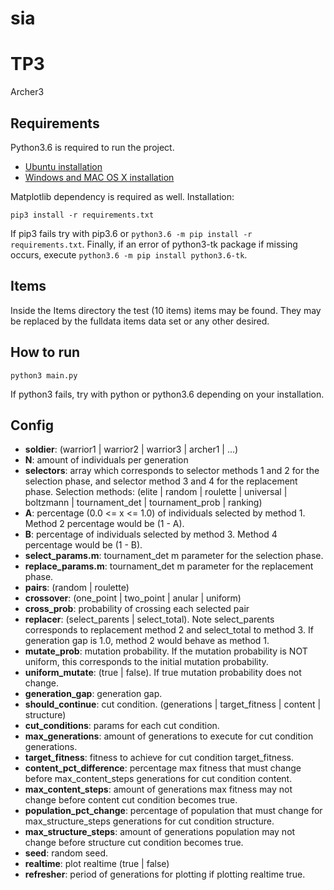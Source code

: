 # sia

# TP3

Archer3

## Requirements

Python3.6 is required to run the project.
* [Ubuntu installation](https://askubuntu.com/questions/865554/how-do-i-install-python-3-6-using-apt-get)
* [Windows and MAC OS X installation](https://www.python.org/downloads/release/python-365/)

Matplotlib dependency is required as well. Installation:

```
pip3 install -r requirements.txt
```

If pip3 fails try with pip3.6 or `python3.6 -m pip install -r requirements.txt`. Finally, if an error of python3-tk package if missing occurs, execute `python3.6 -m pip install python3.6-tk`.

## Items

Inside the Items directory the test (10 items) items may be found. They may be replaced by the fulldata items data set or any other desired.

## How to run

```
python3 main.py
```

If python3 fails, try with python or python3.6 depending on your installation.

## Config

* **soldier**: (warrior1 \| warrior2 \| warrior3 \| archer1 \| ...)
* **N**: amount of individuals per generation
* **selectors**: array which corresponds to selector methods 1 and 2 for the selection phase, and selector method 3 and 4 for the replacement phase.
Selection methods: (elite \| random \| roulette \| universal \| boltzmann \| tournament_det \| tournament_prob \| ranking)
* **A**: percentage (0.0 <= x <= 1.0) of individuals selected by method 1. Method 2 percentage would be (1 - A).
* **B**: percentage of individuals selected by method 3. Method 4 percentage would be (1 - B).
* **select\_params.m**: tournament\_det m parameter for the selection phase.
* **replace\_params.m**: tournament\_det m parameter for the replacement phase.
* **pairs**: (random \| roulette)
* **crossover**: (one_point \| two_point \| anular \| uniform)
* **cross\_prob**: probability of crossing each selected pair
* **replacer**: (select_parents \| select_total). Note select\_parents corresponds to replacement method 2 and select\_total to method 3. If generation gap is 1.0, method 2 would behave as method 1.
* **mutate\_prob**: mutation probability. If the mutation probability is NOT uniform, this corresponds to the initial mutation probability.
* **uniform\_mutate**: (true \| false). If true mutation probability does not change.
* **generation\_gap**: generation gap.
* **should\_continue**: cut condition. (generations \| target_fitness \| content \| structure)
* **cut\_conditions**: params for each cut condition.
* **max\_generations**: amount of generations to execute for cut condition generations.
* **target\_fitness**: fitness to achieve for cut condition target_fitness.
* **content\_pct\_difference**: percentage max fitness that must change before max\_content\_steps generations for cut condition content.
* **max\_content\_steps**: amount of generations max fitness may not change before content cut condition becomes true.
* **population\_pct\_change**: percentage of population that must change for max\_structure\_steps generations for cut condition structure.
* **max\_structure\_steps**: amount of generations population may not change before structure cut condition becomes true.
* **seed**: random seed.
* **realtime**: plot realtime (true \| false)
* **refresher**: period of generations for plotting if plotting realtime true.
